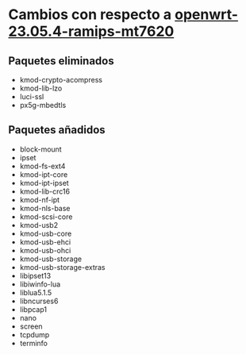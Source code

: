 # Cambios con respecto a [openwrt-23.05.4-ramips-mt7620](https://downloads.openwrt.org/releases/23.05.4/targets/ramips/mt7620/openwrt-23.05.4-ramips-mt7620.manifest)

## Paquetes eliminados

* kmod-crypto-acompress
* kmod-lib-lzo
* luci-ssl
* px5g-mbedtls

## Paquetes añadidos

* block-mount
* ipset
* kmod-fs-ext4
* kmod-ipt-core
* kmod-ipt-ipset
* kmod-lib-crc16
* kmod-nf-ipt
* kmod-nls-base
* kmod-scsi-core
* kmod-usb2
* kmod-usb-core
* kmod-usb-ehci
* kmod-usb-ohci
* kmod-usb-storage
* kmod-usb-storage-extras
* libipset13
* libiwinfo-lua
* liblua5.1.5
* libncurses6
* libpcap1
* nano
* screen
* tcpdump
* terminfo
